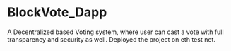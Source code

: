 # BlockVote_Dapp
A Decentralized based Voting system, where user can cast a vote with
full transparency and security as well. Deployed the project on eth test
net.
